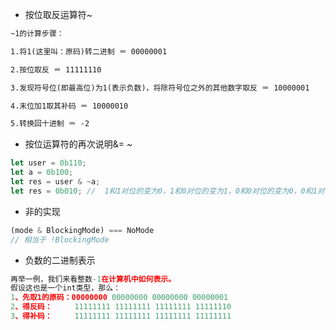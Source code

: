 - 按位取反运算符~

```tex
~1的计算步骤：

1.将1(这里叫：原码)转二进制 ＝ 00000001

2.按位取反 ＝ 11111110

3.发现符号位(即最高位)为1(表示负数)，将除符号位之外的其他数字取反 ＝ 10000001

4.末位加1取其补码 ＝ 10000010

5.转换回十进制 ＝ -2

```

- 按位运算符的再次说明&= ~

```js
let user = 0b110;
let a = 0b100;
let res = user & ~a;
let res = 0b010; //  1和1对位的变为0，1和0对位的变为1，0和0对位的变为0，0和1对位变为0；----注意是以第一个位的作为基准运算。
```

- 非的实现

```js
(mode & BlockingMode) === NoMode
// 相当于 !BlockingMode
```

- 负数的二进制表示

```js
再举一例，我们来看整数-1在计算机中如何表示。
假设这也是一个int类型，那么：
1、先取1的原码：00000000 00000000 00000000 00000001
2、得反码：     11111111 11111111 11111111 11111110
3、得补码：     11111111 11111111 11111111 11111111
```

